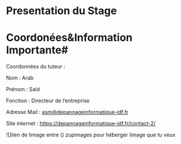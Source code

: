 # Presentation du Stage
# Coordonées&Information Importante#

Coordonnées du tuteur :

Nom : Arab

Prénom : Said 

Fonction : Directeur de l’entreprise 

Adresse Mail : asm@depannageinformatique-idf.fr

Site internet : https://depannageinformatique-idf.fr/contact-2/








![]lien de limage entre ()
zupimages pour héberger limage que tu veux 
